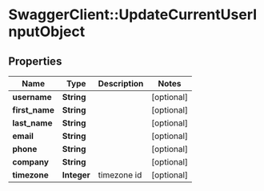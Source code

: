 # SwaggerClient::UpdateCurrentUserInputObject

## Properties
Name | Type | Description | Notes
------------ | ------------- | ------------- | -------------
**username** | **String** |  | [optional] 
**first_name** | **String** |  | [optional] 
**last_name** | **String** |  | [optional] 
**email** | **String** |  | [optional] 
**phone** | **String** |  | [optional] 
**company** | **String** |  | [optional] 
**timezone** | **Integer** | timezone id | [optional] 


